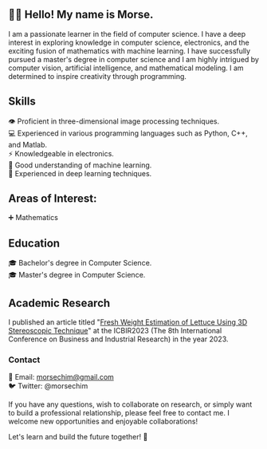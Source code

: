 ## ✋🏼 Hello! My name is Morse.

I am a passionate learner in the field of computer science. I have a deep interest in exploring knowledge in computer science, electronics, and the exciting fusion of mathematics with machine learning. I have successfully pursued a master's degree in computer science and I am highly intrigued by computer vision, artificial intelligence, and mathematical modeling. I am determined to inspire creativity through programming.

## Skills

👁️ Proficient in three-dimensional image processing techniques. <br>
💻 Experienced in various programming languages such as Python, C++, and Matlab. <br>
⚡️ Knowledgeable in electronics. <br>
🧠 Good understanding of machine learning. <br>
🌟 Experienced in deep learning techniques. <br>

## Areas of Interest:

➕ Mathematics

## Education

🎓 Bachelor's degree in Computer Science. <br>
🎓 Master's degree in Computer Science. <br>

## Academic Research

I published an article titled "<a href="https://ieeexplore.ieee.org/document/10147436">Fresh Weight Estimation of Lettuce Using 3D Stereoscopic Technique</a>" at the ICBIR2023 (The 8th International Conference on Business and Industrial Research) in the year 2023. <br>


### Contact

📧 Email: [morsechim@gmail.com](mailto:morsechim@gmail.com) <br>
🐦 Twitter: @morsechim <br>

If you have any questions, wish to collaborate on research, or simply want to build a professional relationship, please feel free to contact me. I welcome new opportunities and enjoyable collaborations! <br>

Let's learn and build the future together! 🚀 <br>
